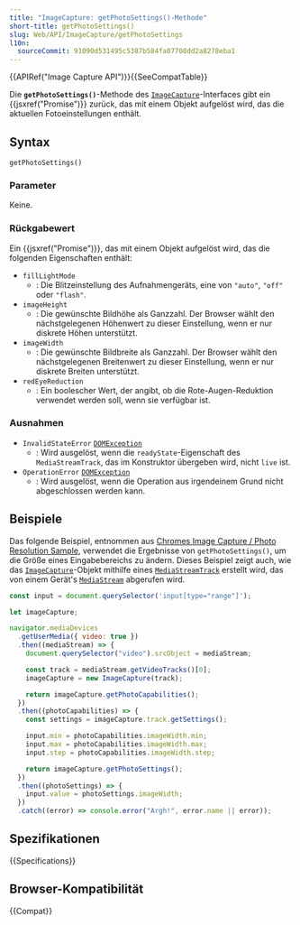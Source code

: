 ```yaml
---
title: "ImageCapture: getPhotoSettings()-Methode"
short-title: getPhotoSettings()
slug: Web/API/ImageCapture/getPhotoSettings
l10n:
  sourceCommit: 91090d531495c5387b584fa07708dd2a8278eba1
---
```


{{APIRef("Image Capture API")}}{{SeeCompatTable}}

Die **`getPhotoSettings()`**-Methode des [`ImageCapture`](/de/docs/Web/API/ImageCapture)-Interfaces gibt ein {{jsxref("Promise")}} zurück, das mit einem Objekt aufgelöst wird, das die aktuellen Fotoeinstellungen enthält.

## Syntax

```js-nolint
getPhotoSettings()
```

### Parameter

Keine.

### Rückgabewert

Ein {{jsxref("Promise")}}, das mit einem Objekt aufgelöst wird, das die folgenden Eigenschaften enthält:

- `fillLightMode`
  - : Die Blitzeinstellung des Aufnahmengeräts, eine von `"auto"`, `"off"` oder `"flash"`.
- `imageHeight`
  - : Die gewünschte Bildhöhe als Ganzzahl. Der Browser wählt den nächstgelegenen Höhenwert zu dieser Einstellung, wenn er nur diskrete Höhen unterstützt.
- `imageWidth`
  - : Die gewünschte Bildbreite als Ganzzahl. Der Browser wählt den nächstgelegenen Breitenwert zu dieser Einstellung, wenn er nur diskrete Breiten unterstützt.
- `redEyeReduction`
  - : Ein boolescher Wert, der angibt, ob die Rote-Augen-Reduktion verwendet werden soll, wenn sie verfügbar ist.

### Ausnahmen

- `InvalidStateError` [`DOMException`](/de/docs/Web/API/DOMException)
  - : Wird ausgelöst, wenn die `readyState`-Eigenschaft des `MediaStreamTrack`, das im Konstruktor übergeben wird, nicht `live` ist.
- `OperationError` [`DOMException`](/de/docs/Web/API/DOMException)
  - : Wird ausgelöst, wenn die Operation aus irgendeinem Grund nicht abgeschlossen werden kann.

## Beispiele

Das folgende Beispiel, entnommen aus [Chromes Image Capture / Photo Resolution Sample](https://googlechrome.github.io/samples/image-capture/photo-resolution.html), verwendet die Ergebnisse von `getPhotoSettings()`, um die Größe eines Eingabebereichs zu ändern. Dieses Beispiel zeigt auch, wie das [`ImageCapture`](/de/docs/Web/API/ImageCapture)-Objekt mithilfe eines [`MediaStreamTrack`](/de/docs/Web/API/MediaStreamTrack) erstellt wird, das von einem Gerät's [`MediaStream`](/de/docs/Web/API/MediaStream) abgerufen wird.

```js
const input = document.querySelector('input[type="range"]');

let imageCapture;

navigator.mediaDevices
  .getUserMedia({ video: true })
  .then((mediaStream) => {
    document.querySelector("video").srcObject = mediaStream;

    const track = mediaStream.getVideoTracks()[0];
    imageCapture = new ImageCapture(track);

    return imageCapture.getPhotoCapabilities();
  })
  .then((photoCapabilities) => {
    const settings = imageCapture.track.getSettings();

    input.min = photoCapabilities.imageWidth.min;
    input.max = photoCapabilities.imageWidth.max;
    input.step = photoCapabilities.imageWidth.step;

    return imageCapture.getPhotoSettings();
  })
  .then((photoSettings) => {
    input.value = photoSettings.imageWidth;
  })
  .catch((error) => console.error("Argh!", error.name || error));
```

## Spezifikationen

{{Specifications}}

## Browser-Kompatibilität

{{Compat}}
